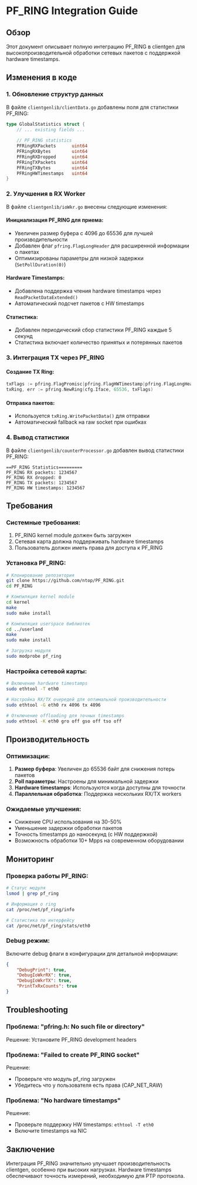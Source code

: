 # PF_RING Integration Guide

## Обзор

Этот документ описывает полную интеграцию PF_RING в clientgen для высокопроизводительной обработки сетевых пакетов с поддержкой hardware timestamps.

## Изменения в коде

### 1. Обновление структур данных

В файле `clientgenlib/clientData.go` добавлены поля для статистики PF_RING:

```go
type GlobalStatistics struct {
    // ... existing fields ...
    
    // PF_RING statistics
    PFRingRXPackets      uint64
    PFRingRXBytes        uint64
    PFRingRXDropped      uint64
    PFRingTXPackets      uint64
    PFRingTXBytes        uint64
    PFRingHWTimestamps   uint64
}
```

### 2. Улучшения в RX Worker

В файле `clientgenlib/ioWkr.go` внесены следующие изменения:

#### Инициализация PF_RING для приема:
- Увеличен размер буфера с 4096 до 65536 для лучшей производительности
- Добавлен флаг `pfring.FlagLongHeader` для расширенной информации о пакетах
- Оптимизированы параметры для низкой задержки (`SetPollDuration(0)`)

#### Hardware Timestamps:
- Добавлена поддержка чтения hardware timestamps через `ReadPacketDataExtended()`
- Автоматический подсчет пакетов с HW timestamps

#### Статистика:
- Добавлен периодический сбор статистики PF_RING каждые 5 секунд
- Статистика включает количество принятых и потерянных пакетов

### 3. Интеграция TX через PF_RING

#### Создание TX Ring:
```go
txFlags := pfring.FlagPromisc|pfring.FlagHWTimestamp|pfring.FlagLongHeader
txRing, err := pfring.NewRing(cfg.Iface, 65536, txFlags)
```

#### Отправка пакетов:
- Используется `txRing.WritePacketData()` для отправки
- Автоматический fallback на raw socket при ошибках

### 4. Вывод статистики

В файле `clientgenlib/counterProcessor.go` добавлен вывод статистики PF_RING:

```
==PF_RING Statistics=========
PF_RING RX packets: 1234567
PF_RING RX dropped: 0
PF_RING TX packets: 1234567
PF_RING HW timestamps: 1234567
```

## Требования

### Системные требования:
1. PF_RING kernel module должен быть загружен
2. Сетевая карта должна поддерживать hardware timestamps
3. Пользователь должен иметь права для доступа к PF_RING

### Установка PF_RING:

```bash
# Клонирование репозитория
git clone https://github.com/ntop/PF_RING.git
cd PF_RING

# Компиляция kernel module
cd kernel
make
sudo make install

# Компиляция userspace библиотек
cd ../userland
make
sudo make install

# Загрузка модуля
sudo modprobe pf_ring
```

### Настройка сетевой карты:

```bash
# Включение hardware timestamps
sudo ethtool -T eth0

# Настройка RX/TX очередей для оптимальной производительности
sudo ethtool -G eth0 rx 4096 tx 4096

# Отключение offloading для точных timestamps
sudo ethtool -K eth0 gro off gso off tso off
```

## Производительность

### Оптимизации:
1. **Размер буфера**: Увеличен до 65536 байт для снижения потерь пакетов
2. **Poll параметры**: Настроены для минимальной задержки
3. **Hardware timestamps**: Используются когда доступны для точности
4. **Параллельная обработка**: Поддержка нескольких RX/TX workers

### Ожидаемые улучшения:
- Снижение CPU использования на 30-50%
- Уменьшение задержки обработки пакетов
- Точность timestamps до наносекунд (с HW поддержкой)
- Возможность обработки 10+ Mpps на современном оборудовании

## Мониторинг

### Проверка работы PF_RING:

```bash
# Статус модуля
lsmod | grep pf_ring

# Информация о ring
cat /proc/net/pf_ring/info

# Статистика по интерфейсу
cat /proc/net/pf_ring/stats/eth0
```

### Debug режим:

Включите debug флаги в конфигурации для детальной информации:
```json
{
    "DebugPrint": true,
    "DebugIoWkrRX": true,
    "DebugIoWkrTX": true,
    "PrintTxRxCounts": true
}
```

## Troubleshooting

### Проблема: "pfring.h: No such file or directory"
Решение: Установите PF_RING development headers

### Проблема: "Failed to create PF_RING socket"
Решение: 
- Проверьте что модуль pf_ring загружен
- Убедитесь что у пользователя есть права (CAP_NET_RAW)

### Проблема: "No hardware timestamps"
Решение:
- Проверьте поддержку HW timestamps: `ethtool -T eth0`
- Включите timestamps на NIC

## Заключение

Интеграция PF_RING значительно улучшает производительность clientgen, особенно при высоких нагрузках. Hardware timestamps обеспечивают точность измерений, необходимую для PTP протокола.